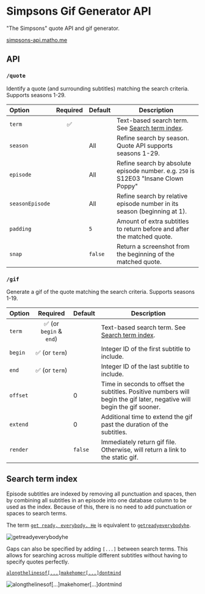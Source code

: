 # Simpsons Gif Generator API

"The Simpsons" quote API and gif generator.

[simpsons-api.matho.me](https://simpsons-api.matho.me/gif?term=ohyoubetterbelievethatsapaddlin)

## API

### `/quote`

Identify a quote (and surrounding subtitles) matching the search criteria. Supports seasons 1-29.

| Option | Required | Default | Description |
| :--- | :---: | --- | --- |
| `term` | ✅ | | Text-based search term. See [Search term index](#Search_term_index). |
| `season` |  | All | Refine search by season. Quote API supports seasons 1-29. |
| `episode` | | All | Refine search by absolute episode number. e.g. `250` is S12E03 "Insane Clown Poppy" |
| `seasonEpisode` | | All | Refine search by relative episode number in its season (beginning at 1). |
| `padding` | | `5` | Amount of extra subtitles to return before and after the matched quote. |
| `snap` | | `false` | Return a screenshot from the beginning of the matched quote. |

### `/gif`

Generate a gif of the quote matching the search criteria. Supports seasons 1-19.

| Option | Required | Default | Description |
| :--- | :---: | --- | --- |
| `term` | ✅ (or `begin` & `end`) | | Text-based search term. See [Search term index](#Search_term_index). |
| `begin` | ✅ (or `term`) | | Integer ID of the first subtitle to include. |
| `end` | ✅ (or `term`) | | Integer ID of the last subtitle to include. |
| `offset` | | 0 | Time in seconds to offset the subtitles. Positive numbers will begin the gif later, negative will begin the gif sooner. |
| `extend` | | 0 | Additional time to extend the gif past the duration of the subtitles. |
| `render` | | `false` | Immediately return gif file. Otherwise, will return a link to the static gif. |

## Search term index

Episode subtitles are indexed by removing all punctuation and spaces, then by combining all subtitles in an episode into one database column to be used as the index. Because of this, there is no need to add punctuation or spaces to search terms. 

The term [`get ready, everybody. He`](`https://simpsons-api.matho.me/gif?term=get%20ready,%20everybody.%20He`) is equivalent to [`getreadyeverybodyhe`](https://simpsons-api.matho.me/gif?term=getreadyeverybodyhe).

![getreadyeverybodyhe](https://simpsons-api.matho.me/gifs/b104705e104706.gif)

Gaps can also be specified by adding `[...]` between search terms. This allows for searching across multiple different subtitles without having to specify quotes perfectly.

[`alongthelinesof[...]makehomer[...]dontmind`](https://simpsons-api.matho.me/gif?term=alongthelinesof%5B...%5Dmakehomer%5B...%5Ddontmind)

![alongthelinesof[...]makehomer[...]dontmind](https://simpsons-api.matho.me/gifs/b51637e51640.gif)
